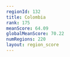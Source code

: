 ```yaml
---
regionId: 132
title: Colombia
rank: 175
meanScore: 64.09
globalMeanScore: 70.22
numRegions: 220
layout: region_score
---
```

